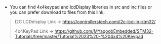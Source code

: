 * You can find 4x4keypad and lcdDisplay libreries in src and inc files or you can prefer download to files from this link;
> I2C LCDdisplay Link -> https://controllerstech.com/i2c-lcd-in-stm32/
> 
> 4x4KeyPad Link -> https://github.com/MYaqoobEmbedded/STM32-Tutorials/tree/master/Tutorial%2023%20-%204x4%20Keypad
